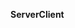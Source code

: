 <span class="small"><span class="text text-primary">**Server**</span><span class="glyphicon glyphicon-arrow-right"></span><span class="text text-success">**Client**</span></span>
